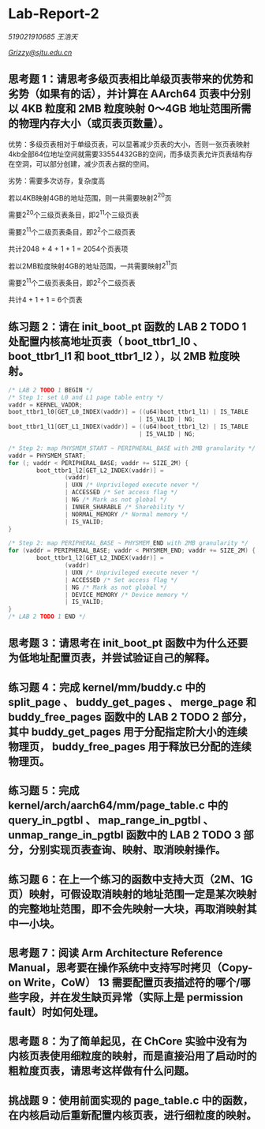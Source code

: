 # Lab-Report-2

*519021910685 王浩天*

*Grizzy@sjtu.edu.cn*

## 思考题 1：请思考多级⻚表相⽐单级⻚表带来的优势和劣势（如果有的话），并计算在 AArch64 ⻚表中分别以 4KB 粒度和 2MB 粒度映射 0～4GB 地址范围所需的物理内存⼤⼩（或⻚表⻚数量）。

优势：多级页表相对于单级页表，可以显著减少页表的大小，否则一张页表映射4kb全部64位地址空间就需要33554432GB的空间，而多级页表允许页表结构存在空洞，可以部分创建，减少页表占据的空间。

劣势：需要多次访存，复杂度高



若以4KB映射4GB的地址范围，则一共需要映射$2^{20}$页

需要$2^{20}$个三级页表条目，即$2^{11}$个三级页表

需要$2^{11}$个二级页表条目，即$2^2$个二级页表

共计2048 + 4 + 1 + 1 = 2054个页表项



若以2MB粒度映射4GB的地址范围，一共需要映射$2^{11}$页

需要$2^{11}$个二级页表条目，即$2^2$个二级页表

共计4 + 1 + 1 = 6个页表



## 练习题 2：请在 init_boot_pt 函数的 LAB 2 TODO 1 处配置内核⾼地址⻚表（ boot_ttbr1_l0 、 boot_ttbr1_l1 和 boot_ttbr1_l2 ），以 2MB 粒度映射。

```c
/* LAB 2 TODO 1 BEGIN */
/* Step 1: set L0 and L1 page table entry */
vaddr = KERNEL_VADDR;
boot_ttbr1_l0[GET_L0_INDEX(vaddr)] = ((u64)boot_ttbr1_l1) | IS_TABLE
                                     | IS_VALID | NG;
boot_ttbr1_l1[GET_L1_INDEX(vaddr)] = ((u64)boot_ttbr1_l2) | IS_TABLE
                                     | IS_VALID | NG;

/* Step 2: map PHYSMEM_START ~ PERIPHERAL_BASE with 2MB granularity */
vaddr = PHYSMEM_START;
for (; vaddr < PERIPHERAL_BASE; vaddr += SIZE_2M) {
        boot_ttbr1_l2[GET_L2_INDEX(vaddr)] =
                (vaddr)
                | UXN /* Unprivileged execute never */
                | ACCESSED /* Set access flag */
                | NG /* Mark as not global */
                | INNER_SHARABLE /* Sharebility */
                | NORMAL_MEMORY /* Normal memory */
                | IS_VALID;
}

/* Step 2: map PERIPHERAL_BASE ~ PHYSMEM_END with 2MB granularity */
for (vaddr = PERIPHERAL_BASE; vaddr < PHYSMEM_END; vaddr += SIZE_2M) {
        boot_ttbr1_l2[GET_L2_INDEX(vaddr)] =
                (vaddr)
                | UXN /* Unprivileged execute never */
                | ACCESSED /* Set access flag */
                | NG /* Mark as not global */
                | DEVICE_MEMORY /* Device memory */
                | IS_VALID;
}
/* LAB 2 TODO 1 END */
```



## 思考题 3：请思考在 init_boot_pt 函数中为什么还要为低地址配置⻚表，并尝试验证⾃⼰的解释。

## 练习题 4：完成 kernel/mm/buddy.c 中的 split_page 、 buddy_get_pages 、 merge_page 和buddy_free_pages 函数中的 LAB 2 TODO 2 部分，其中 buddy_get_pages ⽤于分配指定阶⼤⼩的连续物理⻚， buddy_free_pages ⽤于释放已分配的连续物理⻚。

## 练习题 5：完成 kernel/arch/aarch64/mm/page_table.c 中的query_in_pgtbl 、 map_range_in_pgtbl 、 unmap_range_in_pgtbl 函数中的 LAB 2 TODO 3 部分，分别实现⻚表查询、映射、取消映射操作。

## 练习题 6：在上⼀个练习的函数中⽀持⼤⻚（2M、1G ⻚）映射，可假设取消映射的地址范围⼀定是某次映射的完整地址范围，即不会先映射⼀⼤块，再取消映射其中⼀⼩块。

## 思考题 7：阅读 Arm Architecture Reference Manual，思考要在操作系统中⽀持写时拷⻉（Copy-on Write，CoW） 13 需要配置⻚表描述符的哪个/哪些字段，并在发⽣缺⻚异常（实际上是 permission fault）时如何处理。

## 思考题 8：为了简单起⻅，在 ChCore 实验中没有为内核⻚表使⽤细粒度的映射，⽽是直接沿⽤了启动时的粗粒度⻚表，请思考这样做有什么问题。

## 挑战题 9：使⽤前⾯实现的 page_table.c 中的函数，在内核启动后重新配置内核⻚表，进⾏细粒度的映射。
